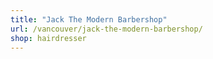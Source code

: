 ```yaml
---
title: "Jack The Modern Barbershop"
url: /vancouver/jack-the-modern-barbershop/
shop: hairdresser
---
```


